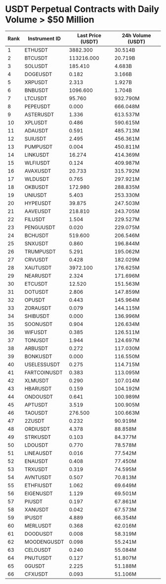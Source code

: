 # USDT Perpetual Contracts with Daily Volume > $50 Million

| Rank | Instrument ID | Last Price (USDT) | 24h Volume (USDT) |
|------|---------------|-------------------|-------------------|
| 1 | ETHUSDT | 3882.300 | 30.514B |
| 2 | BTCUSDT | 113216.000 | 20.719B |
| 3 | SOLUSDT | 185.410 | 4.683B |
| 4 | DOGEUSDT | 0.182 | 3.166B |
| 5 | XRPUSDT | 2.313 | 1.927B |
| 6 | BNBUSDT | 1096.600 | 1.704B |
| 7 | LTCUSDT | 95.760 | 932.790M |
| 8 | PEPEUSDT | 0.000 | 666.048M |
| 9 | ASTERUSDT | 1.336 | 613.537M |
| 10 | XPLUSDT | 0.486 | 590.615M |
| 11 | ADAUSDT | 0.591 | 485.713M |
| 12 | SUIUSDT | 2.495 | 456.361M |
| 13 | PUMPUSDT | 0.004 | 450.811M |
| 14 | LINKUSDT | 16.274 | 414.369M |
| 15 | WLFIUSDT | 0.124 | 409.987M |
| 16 | AVAXUSDT | 20.733 | 315.792M |
| 17 | WLDUSDT | 0.765 | 297.921M |
| 18 | OKBUSDT | 172.980 | 288.835M |
| 19 | UNIUSDT | 5.403 | 253.330M |
| 20 | HYPEUSDT | 39.875 | 247.503M |
| 21 | AAVEUSDT | 218.810 | 243.705M |
| 22 | FILUSDT | 1.504 | 229.527M |
| 23 | PENGUUSDT | 0.020 | 229.075M |
| 24 | BCHUSDT | 519.600 | 206.546M |
| 25 | SNXUSDT | 0.860 | 196.844M |
| 26 | TRUMPUSDT | 5.291 | 195.062M |
| 27 | CRVUSDT | 0.428 | 182.029M |
| 28 | XAUTUSDT | 3972.100 | 176.625M |
| 29 | NEARUSDT | 2.324 | 171.696M |
| 30 | ETCUSDT | 12.520 | 151.563M |
| 31 | DOTUSDT | 2.806 | 147.859M |
| 32 | OPUSDT | 0.443 | 145.964M |
| 33 | ZORAUSDT | 0.079 | 144.115M |
| 34 | SHIBUSDT | 0.000 | 136.996M |
| 35 | SOONUSDT | 0.904 | 126.634M |
| 36 | WIFUSDT | 0.385 | 126.511M |
| 37 | TONUSDT | 1.944 | 124.697M |
| 38 | ARBUSDT | 0.272 | 117.030M |
| 39 | BONKUSDT | 0.000 | 116.550M |
| 40 | USELESSUSDT | 0.275 | 114.715M |
| 41 | FARTCOINUSDT | 0.383 | 113.095M |
| 42 | XLMUSDT | 0.290 | 107.014M |
| 43 | HBARUSDT | 0.159 | 104.192M |
| 44 | ONDOUSDT | 0.641 | 100.989M |
| 45 | APTUSDT | 3.519 | 100.905M |
| 46 | TAOUSDT | 276.500 | 100.663M |
| 47 | 2ZUSDT | 0.232 | 90.919M |
| 48 | ORDIUSDT | 4.378 | 88.858M |
| 49 | STRKUSDT | 0.103 | 84.377M |
| 50 | LDOUSDT | 0.770 | 78.578M |
| 51 | LINEAUSDT | 0.016 | 77.542M |
| 52 | ENAUSDT | 0.408 | 77.450M |
| 53 | TRXUSDT | 0.319 | 74.595M |
| 54 | AVNTUSDT | 0.507 | 70.813M |
| 55 | ETHFIUSDT | 1.062 | 69.649M |
| 56 | EIGENUSDT | 1.129 | 69.501M |
| 57 | PIUSDT | 0.197 | 67.861M |
| 58 | XANUSDT | 0.042 | 67.573M |
| 59 | IPUSDT | 4.889 | 66.354M |
| 60 | MERLUSDT | 0.368 | 62.016M |
| 61 | DOODUSDT | 0.008 | 58.319M |
| 62 | MOODENGUSDT | 0.098 | 55.241M |
| 63 | CELOUSDT | 0.240 | 55.084M |
| 64 | PNUTUSDT | 0.127 | 51.807M |
| 65 | 0GUSDT | 2.225 | 51.188M |
| 66 | CFXUSDT | 0.093 | 51.106M |
